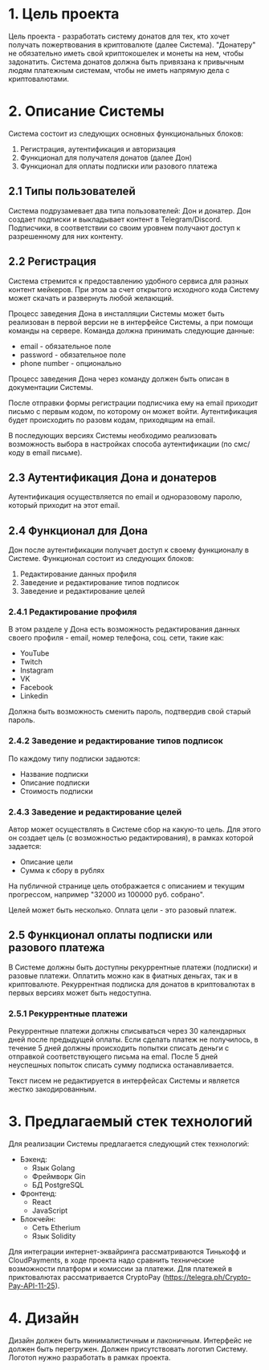 # 1. Цель проекта

Цель проекта - разработать систему донатов для тех, кто хочет получать пожертвования в криптовалюте (далее Система). "Донатеру" не обязательно иметь свой криптокошелек и монеты на нем, чтобы задонатить. Система донатов должна быть привязана к привычным людям платежным системам, чтобы не иметь напрямую дела с криптовалютами. 


# 2. Описание Системы

Система состоит из следующих основных функциональных блоков:

1. Регистрация, аутентификация и авторизация
2. Функционал для получателя донатов (далее Дон)
3. Функционал для оплаты подписки или разового платежа


## 2.1 Типы пользователей

Система подрузамевает два типа пользователей: Дон и донатер. Дон создает подписки и выкладывает контент в Telegram/Discord. Подписчики, в соответствии со своим уровнем получают доступ к разрешенному для них контенту.


## 2.2 Регистрация 

Система стремится к предоставлению удобного сервиса для разных контент мейкеров. При этом за счет открытого исходного кода Систему может скачать и развернуть любой желающий.

Процесс заведения Дона в инсталляции Системы может быть реализован в первой версии не в интерфейсе Системы, а при помощи команды на сервере. Команда должна принимать следующие данные:

* email - обязательное поле
* password - обязательное поле
* phone number - опционально

Процесс заведения Дона через команду должен быть описан в документации Системы.

После отправки формы регистрации подписчика ему на email приходит письмо с первым кодом, по которому он может войти. Аутентификация будет происходить по разовм кодам, приходящим на email.

В последующих версиях Системы необходимо реализовать возможность выбора в настройках способа аутентификации (по смс/коду в email письме).


## 2.3 Аутентификация Дона и донатеров

Аутентификация осуществляется по email и одноразовому паролю, который приходит на этот email.


## 2.4 Функционал для Дона

Дон после аутентификации получает доступ к своему функционалу в Системе. Функционал состоит из следующих блоков:

1. Редактирование данных профиля
2. Заведение и редактирование типов подписок
3. Заведение и редактирование целей


### 2.4.1 Редактирование профиля

В этом разделе у Дона есть возможность редактирования данных своего профиля - email, номер телефона, соц. сети, такие как:

* YouTube
* Twitch
* Instagram
* VK
* Facebook
* Linkedin

Должна быть возможность сменить пароль, подтвердив свой старый пароль.


### 2.4.2 Заведение и редактирование типов подписок

По каждому типу подписки задаются: 

* Название подписки
* Описание подписки
* Стоимость подписки


### 2.4.3 Заведение и редактирование целей

Автор может осуществлять в Системе сбор на какую-то цель. Для этого он создает цель (с возможностью редактирования), в рамках которой задается: 

* Описание цели
* Сумма к сбору в рублях

На публичной странице цель отображается с описанием и текущим прогрессом, например "32000 из 100000 руб. собрано". 

Целей может быть несколько. Оплата цели - это разовый платеж.


## 2.5 Функционал оплаты подписки или разового платежа


В Системе должны быть доступны рекуррентные платежи (подписки) и разовые платежи.
Оплатить можно как в фиатных деньгах, так и в криптовалюте. Рекуррентная подписка для донатов в криптовалютах в первых версиях может быть недоступна.

### 2.5.1 Рекуррентные платежи 

Рекуррентные платежи должны списываться через 30 календарных дней после предыдущей оплаты. Если сделать платеж не получилось, в течение 5 дней должны происходить попытки списать деньги с отправкой соответствующего письма на emal. После 5 дней неуспешных попыток списать сумму подписка останавливается. 

Текст писем не редактируется в интерфейсах Системы и является жестко закодированным.


# 3. Предлагаемый стек технологий

Для реализации Системы предлагается следующий стек технологий:

* Бэкенд:
  - Язык Golang
  - Фреймворк Gin
  - БД PostgreSQL
* Фронтенд:
  - React
  - JavaScript
* Блокчейн:
  - Сеть Etherium
  - Язык Solidity

Для интеграции интернет-эквайринга рассматриваются Тинькофф и CloudPayments, в ходе проекта надо сравнить технические возможности платформ и комиссии за платежи. Для платежей в приктовалютах рассматривается CryptoPay (https://telegra.ph/Crypto-Pay-API-11-25).


# 4. Дизайн

Дизайн должен быть минималистичным и лаконичным. Интерфейс не должен быть перегружен. Должен присутствовать логотип Систему. Логотоп нужно разработать в рамках проекта.
